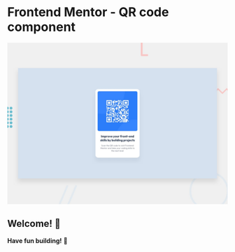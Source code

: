 # Frontend Mentor - QR code component

![Design preview for the QR code component coding challenge](./design/desktop-preview.jpg)

## Welcome! 👋
**Have fun building!** 🚀
